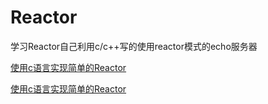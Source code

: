 # Reactor
学习Reactor自己利用c/c++写的使用reactor模式的echo服务器

[使用c语言实现简单的Reactor](https://mp.csdn.net/mdeditor/93775965#)

[使用c语言实现简单的Reactor](https://mp.csdn.net/mdeditor/93783243#)

